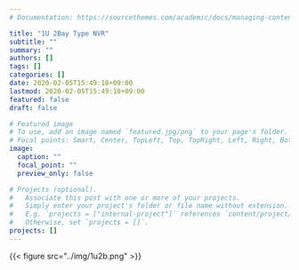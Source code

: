 ```yaml
---
# Documentation: https://sourcethemes.com/academic/docs/managing-content/

title: "1U 2Bay Type NVR"
subtitle: ""
summary: ""
authors: []
tags: []
categories: []
date: 2020-02-05T15:49:18+09:00
lastmod: 2020-02-05T15:49:18+09:00
featured: false
draft: false

# Featured image
# To use, add an image named `featured.jpg/png` to your page's folder.
# Focal points: Smart, Center, TopLeft, Top, TopRight, Left, Right, BottomLeft, Bottom, BottomRight.
image:
  caption: ""
  focal_point: ""
  preview_only: false

# Projects (optional).
#   Associate this post with one or more of your projects.
#   Simply enter your project's folder or file name without extension.
#   E.g. `projects = ["internal-project"]` references `content/project/deep-learning/index.md`.
#   Otherwise, set `projects = []`.
projects: []
---
```


{{< figure src="../img/1u2b.png" >}}
